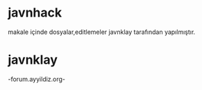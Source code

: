 # javnhack
makale içinde dosyalar,editlemeler javnklay tarafından yapılmıştır.
# javnklay
-forum.ayyildiz.org-
